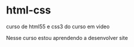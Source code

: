 # html-css
 curso de html55 e css3 do curso em video

 Nesse curso estou aprendendo a desenvolver site
